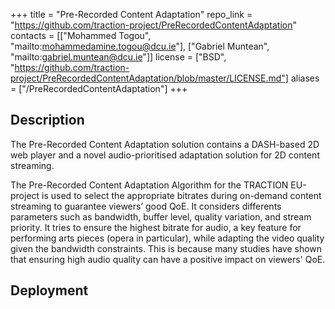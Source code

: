 +++
title = "Pre-Recorded Content Adaptation"
repo_link = "https://github.com/traction-project/PreRecordedContentAdaptation"
contacts = [["Mohammed Togou", "mailto:mohammedamine.togou@dcu.ie"], ["Gabriel Muntean", "mailto:gabriel.muntean@dcu.ie"]]
license = ["BSD", "https://github.com/traction-project/PreRecordedContentAdaptation/blob/master/LICENSE.md"]
aliases = ["/PreRecordedContentAdaptation"]
+++

## Description

The Pre-Recorded Content Adaptation solution contains a DASH-based 2D web player and a novel audio-prioritised adaptation solution for 2D content streaming.

The Pre-Recorded Content Adaptation Algorithm for the TRACTION EU-project is used to select the appropriate bitrates during on-demand content streaming to guarantee viewers’ good QoE. It considers differents parameters such as bandwidth, buffer level, quality variation, and stream priority. It tries to ensure the highest bitrate for audio, a key feature for performing arts pieces (opera in particular), while adapting the video quality given the bandwidth constraints. This is because many studies have shown that ensuring high audio quality can have a positive impact on viewers' QoE.

## Deployment
